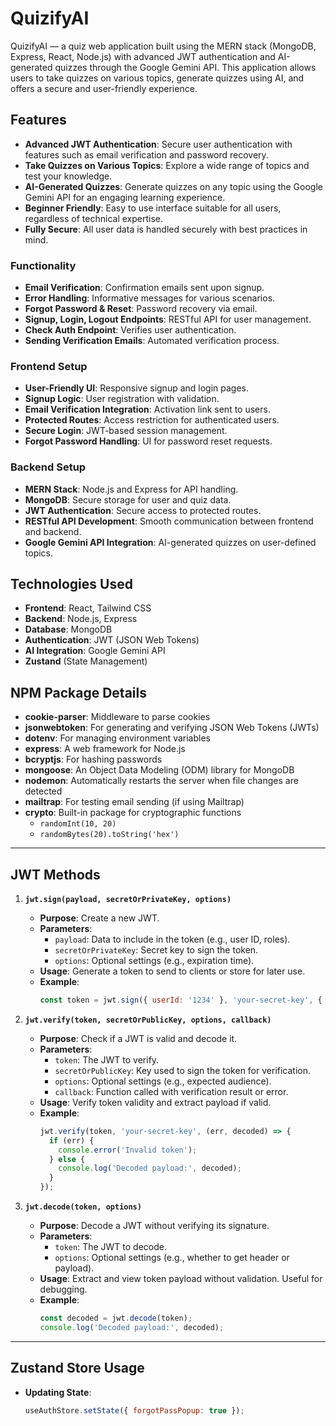 # QuizifyAI

QuizifyAI — a quiz web application built using the MERN stack (MongoDB, Express, React, Node.js) with advanced JWT authentication and AI-generated quizzes through the Google Gemini API. This application allows users to take quizzes on various topics, generate quizzes using AI, and offers a secure and user-friendly experience.

## Features

- **Advanced JWT Authentication**: Secure user authentication with features such as email verification and password recovery.
- **Take Quizzes on Various Topics**: Explore a wide range of topics and test your knowledge.
- **AI-Generated Quizzes**: Generate quizzes on any topic using the Google Gemini API for an engaging learning experience.
- **Beginner Friendly**: Easy to use interface suitable for all users, regardless of technical expertise.
- **Fully Secure**: All user data is handled securely with best practices in mind.

### Functionality
- **Email Verification**: Confirmation emails sent upon signup.
- **Error Handling**: Informative messages for various scenarios.
- **Forgot Password & Reset**: Password recovery via email.
- **Signup, Login, Logout Endpoints**: RESTful API for user management.
- **Check Auth Endpoint**: Verifies user authentication.
- **Sending Verification Emails**: Automated verification process.

### Frontend Setup
- **User-Friendly UI**: Responsive signup and login pages.
- **Signup Logic**: User registration with validation.
- **Email Verification Integration**: Activation link sent to users.
- **Protected Routes**: Access restriction for authenticated users.
- **Secure Login**: JWT-based session management.
- **Forgot Password Handling**: UI for password reset requests.

### Backend Setup
- **MERN Stack**: Node.js and Express for API handling.
- **MongoDB**: Secure storage for user and quiz data.
- **JWT Authentication**: Secure access to protected routes.
- **RESTful API Development**: Smooth communication between frontend and backend.
- **Google Gemini API Integration**: AI-generated quizzes on user-defined topics.



## Technologies Used

- **Frontend**: React, Tailwind CSS
- **Backend**: Node.js, Express
- **Database**: MongoDB
- **Authentication**: JWT (JSON Web Tokens)
- **AI Integration**: Google Gemini API
- **Zustand** (State Management)


## NPM Package Details

- **cookie-parser**: Middleware to parse cookies
- **jsonwebtoken**: For generating and verifying JSON Web Tokens (JWTs)
- **dotenv**: For managing environment variables
- **express**: A web framework for Node.js
- **bcryptjs**: For hashing passwords
- **mongoose**: An Object Data Modeling (ODM) library for MongoDB
- **nodemon**: Automatically restarts the server when file changes are detected
- **mailtrap**: For testing email sending (if using Mailtrap)
- **crypto**: Built-in package for cryptographic functions
  - `randomInt(10, 20)`
  - `randomBytes(20).toString('hex')`

---

## JWT Methods

1. **`jwt.sign(payload, secretOrPrivateKey, options)`**
   - **Purpose**: Create a new JWT.
   - **Parameters**:
     - `payload`: Data to include in the token (e.g., user ID, roles).
     - `secretOrPrivateKey`: Secret key to sign the token.
     - `options`: Optional settings (e.g., expiration time).
   - **Usage**: Generate a token to send to clients or store for later use.
   - **Example**:
     ```javascript
     const token = jwt.sign({ userId: '1234' }, 'your-secret-key', { expiresIn: '1h' });
     ```

2. **`jwt.verify(token, secretOrPublicKey, options, callback)`**
   - **Purpose**: Check if a JWT is valid and decode it.
   - **Parameters**:
     - `token`: The JWT to verify.
     - `secretOrPublicKey`: Key used to sign the token for verification.
     - `options`: Optional settings (e.g., expected audience).
     - `callback`: Function called with verification result or error.
   - **Usage**: Verify token validity and extract payload if valid.
   - **Example**:
     ```javascript
     jwt.verify(token, 'your-secret-key', (err, decoded) => {
       if (err) {
         console.error('Invalid token');
       } else {
         console.log('Decoded payload:', decoded);
       }
     });
     ```

3. **`jwt.decode(token, options)`**
   - **Purpose**: Decode a JWT without verifying its signature.
   - **Parameters**:
     - `token`: The JWT to decode.
     - `options`: Optional settings (e.g., whether to get header or payload).
   - **Usage**: Extract and view token payload without validation. Useful for debugging.
   - **Example**:
     ```javascript
     const decoded = jwt.decode(token);
     console.log('Decoded payload:', decoded);
     ```

---

## Zustand Store Usage

- **Updating State**:
  ```javascript
  useAuthStore.setState({ forgotPassPopup: true });
